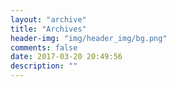 ```yaml
---
layout: "archive"
title: "Archives"
header-img: "img/header_img/bg.png"
comments: false
date: 2017-03-20 20:49:56
description: ""
---
```

